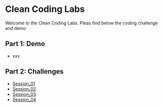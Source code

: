 # Clean Coding Labs

Welcome to the Clean Coding Labs. Pleas find below the coding challenge and demo

## Part 1: Demo

- xxx

## Part 2: Challenges

- [Session_01](Challenge/Session01/README.md)
- [Session_02](Challenge/Session02/README.md)
- [Session_03](Challenge/Session03/README.md)
- [Session_04](Challenge/Session04/README.md)
